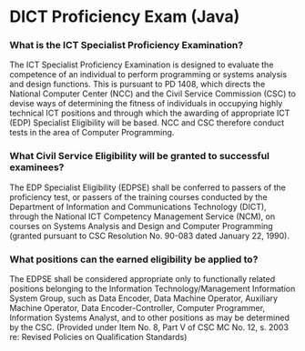 
# DICT Proficiency Exam (Java)

### What is the ICT Specialist Proficiency Examination?

The ICT Specialist Proficiency Examination is designed to evaluate the competence of an individual to perform
programming or systems analysis and design functions. This is pursuant to PD 1408, which directs the National
Computer Center (NCC) and the Civil Service Commission (CSC) to devise ways of determining the fitness of individuals
in occupying highly technical ICT positions and through which the awarding of appropriate ICT (EDP) Specialist Eligibility
will be based. NCC and CSC therefore conduct tests in the area of Computer Programming.

### What Civil Service Eligibility will be granted to successful examinees?

The EDP Specialist Eligibility (EDPSE) shall be conferred to passers of the proficiency test, or passers of the training
courses conducted by the Department of Information and Communications Technology (DICT), through the National ICT
Competency Management Service (NCM), on courses on Systems Analysis and Design and Computer Programming
(granted pursuant to CSC Resolution No. 90-083 dated January 22, 1990).

### What positions can the earned eligibility be applied to? 

The EDPSE shall be considered appropriate only to functionally related positions belonging to the Information
Technology/Management Information System Group, such as Data Encoder, Data Machine Operator, Auxiliary Machine
Operator, Data Encoder-Controller, Computer Programmer, Information Systems Analyst, and to other positions as may
be determined by the CSC. (Provided under Item No. 8, Part V of CSC MC No. 12, s. 2003 re: Revised Policies on
Qualification Standards)

